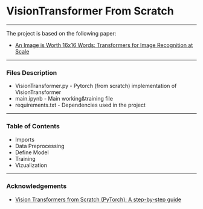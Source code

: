 # VisionTransformer From Scratch
---
The project is based on the following paper:
* [An Image is Worth 16x16 Words: Transformers for Image Recognition at Scale](https://arxiv.org/abs/2010.11929)
---
### Files Description
* VisionTransformer.py - Pytorch (from scratch) implementation of VisionTransformer
* main.ipynb - Main working&training file
* requirements.txt - Dependencies used in the project
---
### Table of Contents
* Imports
* Data Preprocessing
* Define Model
* Training
* Vizualization
---
### Acknowledgements
* [Vision Transformers from Scratch (PyTorch): A step-by-step guide](https://medium.com/mlearning-ai/vision-transformers-from-scratch-pytorch-a-step-by-step-guide-96c3313c2e0c)
